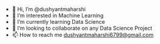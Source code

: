- 👋 Hi, I’m @dushyantmaharshi
- 👀 I’m interested in Machine Learning
- 🌱 I’m currently learning Data Science
- 💞️ I’m looking to collaborate on any Data Science Project 
- 📫 How to reach me dushyantmaharshi6799@gmail.com 

<!---
dushyantmaharshi/dushyantmaharshi is a ✨ special ✨ repository because its `README.md` (this file) appears on your GitHub profile.
You can click the Preview link to take a look at your changes.
--->
